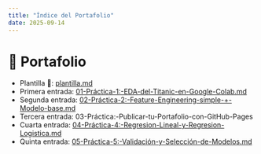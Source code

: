 ```yaml
---
title: "Índice del Portafolio"
date: 2025-09-14
---
```


# 💼 Portafolio

- Plantilla 📎: [plantilla.md](plantilla.md)
- Primera entrada: [01-Práctica-1:-EDA-del-Titanic-en-Google-Colab.md](docs/portfolio/01-Práctica-1:-EDA-del-Titanic-en-Google-Colab.md)
- Segunda entrada: [02-Práctica-2:-Feature-Engineering-simple-+-Modelo-base.md](docs/portfolio/02-Práctica-2:-Feature-Engineering-simple-+-Modelo-base.md)
- Tercera entrada: 03-Práctica:-Publicar-tu-Portafolio-con-GitHub-Pages
- Cuarta entrada: [04-Práctica-4:-Regresion-Lineal-y-Regresion-Logistica.md](docs/portfolio/04-Práctica-4:-Regresion-Lineal-y-Regresion-Logistica.md)
- Quinta entrada: [05-Práctica-5:-Validación-y-Selección-de-Modelos.md](docs/portfolio/05-Práctica-5:-Validación-y-Selección-de-Modelos.md)
